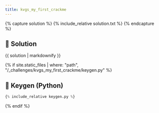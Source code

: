 ```yaml
---
title: kvgs_my_first_crackme 
---
```


{% capture solution %}
{% include_relative solution.txt %}
{% endcapture %}

## 📝 Solution

{{ solution | markdownify }}

{% if site.static_files | where: "path", "/_challenges/kvgs_my_first_crackme/keygen.py" %}
## 🔑 Keygen (Python)

```py
{% include_relative keygen.py %}
```
{% endif %}

